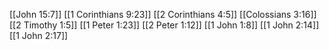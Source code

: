 [[John 15:7]]
[[1 Corinthians 9:23]]
[[2 Corinthians 4:5]]
[[Colossians 3:16]]
[[2 Timothy 1:5]]
[[1 Peter 1:23]]
[[2 Peter 1:12]]
[[1 John 1:8]]
[[1 John 2:14]]
[[1 John 2:17]]
